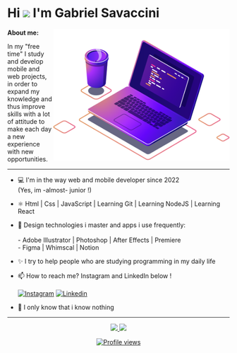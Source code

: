 <h1 align="left">Hi <img src="https://raw.githubusercontent.com/kaueMarques/kaueMarques/master/hi.gif" width="30px"> I'm Gabriel Savaccini</h1>
<img src="https://github.com/MatheusFC2/MatheusFC2/blob/master/computer-illustration.png" width="400px" align="right" alt="Computador">

**About me:**

In my "free time" I study and develop mobile and web projects, in order to expand my knowledge and thus improve skills with a lot of attitude to make each day a new experience with new opportunities.

* * *

- 💻 I'm  in the way web and mobile developer since 2022 <br> (Yes, im -almost- junior !)

- ⚛️ Html | Css | JavaScript | Learning Git | Learning NodeJS | Learning React
- 🎯 Design technologies i master and apps i use frequently: <br><br> - Adobe Illustrator | Photoshop | After Effects | Premiere <br> - Figma | Whimscal | Notion
- ✨ I try to help people who are studying programming in my daily life
- 📫 How to reach me? Instagram and LinkedIn below ! <br><br>
[![Instagram](https://img.shields.io/badge/Instagram-DF0174.svg?style=for-the-badge&logo=Instagram&logoColor=white)](https://instagram.com/gabrielsavdeveloper)
[![Linkedin](https://img.shields.io/badge/linkedin-%230077B5.svg?style=for-the-badge&logo=linkedin&logoColor=white)](https://www.linkedin.com/in/gabrielsavaccini/)


- 🚀 I only know that i know nothing

* * *

<div align="center"> 
  <a href="https://github.com/gabrielsav">
  <img height="150em" src="https://github-readme-stats.vercel.app/api?username=gabrielsav&show_icons=true&theme=dark&include_all_commits=true&count_private=true"/>
  <img height="150em" src="https://github-readme-stats.vercel.app/api/top-langs/?username=gabrielsav&layout=compact&langs_count=7&theme=dark"/>
</div>
  <p align="center"> <img src="https://komarev.com/ghpvc/?username=gabrielsav&color=blueviolet" alt="Profile views" /> </p>
  
  
  




